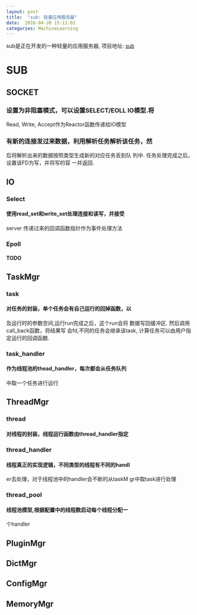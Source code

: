 ```yaml
---
layout: post
title:  "sub: 轻量应用服务器"
date:  2016-04-20 15:11:02
categories: MachineLearning
---
```


sub是正在开发的一种轻量的应用服务器, 项目地址: [sub](https://github.com/kymo/sub)

# SUB

## SOCKET

### 设置为非阻塞模式，可以设置SELECT/EOLL IO模型.将
Read, Write, Accept作为Reactor函数传递给IO模型

### 有新的连接发过来数据，利用解析任务解析该任务，然
后将解析出来的数据按照类型生成新的对应任务丢到队
列中. 任务处理完成之后，设置该FD为写，并将写的容
一并返回.

## IO

### Select

#### 使用read\_set和write\_set处理连接和读写，并接受
server 传递过来的回调函数指针作为事件处理方法

### Epoll

#### TODO

## TaskMgr

### task

#### 对任务的封装，单个任务会有自己运行的回掉函数，以
及运行时的参数空间,运行run完成之后，这个run会将
数据写回缓冲区. 然后调用call\_back函数，将结果写
会fd,不同的任务会继承该task, 计算任务可以由用户指
定运行的回调函数.

### task\_handler

#### 作为线程池的thead\_handler，每次都会从任务队列
中取一个任务进行运行

## ThreadMgr

### thread

#### 对线程的封装，线程运行函数由thread\_handler指定

### thread\_handler

#### 线程真正的实现逻辑，不同类型的线程有不同的handl
er去处理，对于线程池中的handler会不断的从taskM
gr中取task进行处理

### thread\_pool

#### 线程池模型,根据配置中的线程数启动每个线程分配一
个handler

## PluginMgr

## DictMgr

## ConfigMgr

## MemoryMgr
